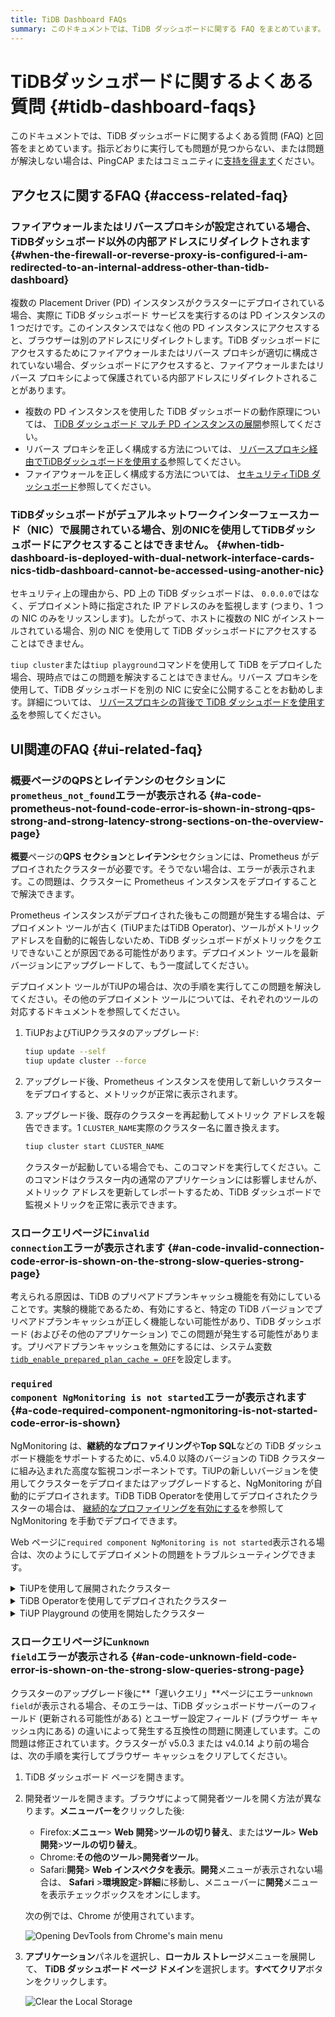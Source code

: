 ```yaml
---
title: TiDB Dashboard FAQs
summary: このドキュメントでは、TiDB ダッシュボードに関する FAQ をまとめています。アクセス関連、UI 関連、およびデプロイメントに関する問題を取り上げ、それぞれの問題の解決策を示します。さらにサポートが必要な場合は、PingCAP またはコミュニティからサポートを受けることができます。
---
```


# TiDBダッシュボードに関するよくある質問 {#tidb-dashboard-faqs}

このドキュメントでは、TiDB ダッシュボードに関するよくある質問 (FAQ) と回答をまとめています。指示どおりに実行しても問題が見つからない、または問題が解決しない場合は、PingCAP またはコミュニティに[支持を得ます](/support.md)ください。

## アクセスに関するFAQ {#access-related-faq}

### ファイアウォールまたはリバースプロキシが設定されている場合、TiDBダッシュボード以外の内部アドレスにリダイレクトされます {#when-the-firewall-or-reverse-proxy-is-configured-i-am-redirected-to-an-internal-address-other-than-tidb-dashboard}

複数の Placement Driver (PD) インスタンスがクラスターにデプロイされている場合、実際に TiDB ダッシュボード サービスを実行するのは PD インスタンスの 1 つだけです。このインスタンスではなく他の PD インスタンスにアクセスすると、ブラウザーは別のアドレスにリダイレクトします。TiDB ダッシュボードにアクセスするためにファイアウォールまたはリバース プロキシが適切に構成されていない場合、ダッシュボードにアクセスすると、ファイアウォールまたはリバース プロキシによって保護されている内部アドレスにリダイレクトされることがあります。

-   複数の PD インスタンスを使用した TiDB ダッシュボードの動作原理については、 [TiDB ダッシュボード マルチ PD インスタンスの展開](/dashboard/dashboard-ops-deploy.md)参照してください。
-   リバース プロキシを正しく構成する方法については、 [リバースプロキシ経由でTiDBダッシュボードを使用する](/dashboard/dashboard-ops-reverse-proxy.md)参照してください。
-   ファイアウォールを正しく構成する方法については、 [セキュリティTiDB ダッシュボード](/dashboard/dashboard-ops-security.md)参照してください。

### TiDBダッシュボードがデュアルネットワークインターフェースカード（NIC）で展開されている場合、別のNICを使用してTiDBダッシュボードにアクセスすることはできません。 {#when-tidb-dashboard-is-deployed-with-dual-network-interface-cards-nics-tidb-dashboard-cannot-be-accessed-using-another-nic}

セキュリティ上の理由から、PD 上の TiDB ダッシュボードは、 `0.0.0.0`ではなく、デプロイメント時に指定された IP アドレスのみを監視します (つまり、1 つの NIC のみをリッスンします)。したがって、ホストに複数の NIC がインストールされている場合、別の NIC を使用して TiDB ダッシュボードにアクセスすることはできません。

`tiup cluster`または`tiup playground`コマンドを使用して TiDB をデプロイした場合、現時点ではこの問題を解決することはできません。リバース プロキシを使用して、TiDB ダッシュボードを別の NIC に安全に公開することをお勧めします。詳細については、 [リバースプロキシの背後で TiDB ダッシュボードを使用する](/dashboard/dashboard-ops-reverse-proxy.md)を参照してください。

## UI関連のFAQ {#ui-related-faq}

### 概要ページの<strong>QPS</strong>と<strong>レイテンシの</strong>セクションに<code>prometheus_not_found</code>エラーが表示される {#a-code-prometheus-not-found-code-error-is-shown-in-strong-qps-strong-and-strong-latency-strong-sections-on-the-overview-page}

**概要**ページの**QPS セクション**と**レイテンシ**セクションには、Prometheus がデプロイされたクラスターが必要です。そうでない場合は、エラーが表示されます。この問題は、クラスターに Prometheus インスタンスをデプロイすることで解決できます。

Prometheus インスタンスがデプロイされた後もこの問題が発生する場合は、デプロイメント ツールが古く (TiUPまたはTiDB Operator)、ツールがメトリック アドレスを自動的に報告しないため、TiDB ダッシュボードがメトリックをクエリできないことが原因である可能性があります。デプロイメント ツールを最新バージョンにアップグレードして、もう一度試してください。

デプロイメント ツールがTiUPの場合は、次の手順を実行してこの問題を解決してください。その他のデプロイメント ツールについては、それぞれのツールの対応するドキュメントを参照してください。

1.  TiUPおよびTiUPクラスタのアップグレード:

    ```bash
    tiup update --self
    tiup update cluster --force
    ```

2.  アップグレード後、Prometheus インスタンスを使用して新しいクラスターをデプロイすると、メトリックが正常に表示されます。

3.  アップグレード後、既存のクラスターを再起動してメトリック アドレスを報告できます。1 `CLUSTER_NAME`実際のクラスター名に置き換えます。

    ```bash
    tiup cluster start CLUSTER_NAME
    ```

    クラスターが起動している場合でも、このコマンドを実行してください。このコマンドはクラスター内の通常のアプリケーションには影響しませんが、メトリック アドレスを更新してレポートするため、TiDB ダッシュボードで監視メトリックを正常に表示できます。

### <strong>スロークエリ</strong>ページに<code>invalid connection</code>エラーが表示されます {#an-code-invalid-connection-code-error-is-shown-on-the-strong-slow-queries-strong-page}

考えられる原因は、TiDB のプリペアドプランキャッシュ機能を有効にしていることです。実験的機能であるため、有効にすると、特定の TiDB バージョンでプリペアドプランキャッシュが正しく機能しない可能性があり、TiDB ダッシュボード (およびその他のアプリケーション) でこの問題が発生する可能性があります。プリペアドプランキャッシュを無効にするには、システム変数[`tidb_enable_prepared_plan_cache = OFF`](/system-variables.md#tidb_enable_prepared_plan_cache-new-in-v610)を設定します。

### <code>required component NgMonitoring is not started</code>エラーが表示されます {#a-code-required-component-ngmonitoring-is-not-started-code-error-is-shown}

NgMonitoring は、**継続的なプロファイリング**や**Top SQL**などの TiDB ダッシュボード機能をサポートするために、v5.4.0 以降のバージョンの TiDB クラスターに組み込まれた高度な監視コンポーネントです。TiUPの新しいバージョンを使用してクラスターをデプロイまたはアップグレードすると、NgMonitoring が自動的にデプロイされます。TiDB TiDB Operatorを使用してデプロイされたクラスターの場合は、 [継続的なプロファイリングを有効にする](https://docs.pingcap.com/tidb-in-kubernetes/dev/access-dashboard/#enable-continuous-profiling)を参照して NgMonitoring を手動でデプロイできます。

Web ページに`required component NgMonitoring is not started`表示される場合は、次のようにしてデプロイメントの問題をトラブルシューティングできます。

<details><summary>TiUPを使用して展開されたクラスター</summary>

ステップ1. バージョンを確認する

1.  TiUPクラスターのバージョンを確認します。NgMonitoring は、 TiUPが v1.9.0 以降の場合にのみデプロイされます。

    ```shell
    tiup cluster --version
    ```

    コマンド出力にはTiUP のバージョンが表示されます。例:

        tiup version 1.9.0 tiup
        Go Version: go1.17.2
        Git Ref: v1.9.0

2.  TiUPクラスターのバージョンが v1.9.0 より前の場合は、 TiUPとTiUPクラスターを最新バージョンにアップグレードします。

    ```shell
    tiup update --all
    ```

ステップ 2. TiUPを使用して、コントロール マシンに ng_port 構成項目を追加します。次に、Prometheus をリロードします。

1.  クラスター構成ファイルを編集モードで開きます。

    ```shell
    tiup cluster edit-config ${cluster-name}
    ```

2.  `monitoring_servers`の下に`ng_port:12020`パラメータを追加します。

        monitoring_servers:
        - host: 172.16.6.6
          ng_port: 12020

3.  Prometheus をリロードします:

    ```shell
    tiup cluster reload ${cluster-name} --role prometheus
    ```

上記の手順を実行した後もエラー メッセージが表示される場合は、PingCAP またはコミュニティから[支持を得ます](/support.md)問い合わせてください。

</details>

<details><summary>TiDB Operatorを使用してデプロイされたクラスター</summary>

TiDB Operatorドキュメントのセクション[継続的なプロファイリングを有効にする](https://docs.pingcap.com/tidb-in-kubernetes/dev/access-dashboard/#enable-continuous-profiling)の手順に従って、NgMonitoringコンポーネントをデプロイ。

</details>

<details><summary>TiUP Playground の使用を開始したクラスター</summary>

クラスターを起動すると、 TiUP Playground (&gt;= v1.8.0) は NgMonitoringコンポーネントを自動的に起動します。TiUP Playgroundを最新バージョンに更新するには、次のコマンドを実行します。

```shell
tiup update --self
tiup update playground
```

</details>

### <strong>スロークエリ</strong>ページに<code>unknown field</code>エラーが表示される {#an-code-unknown-field-code-error-is-shown-on-the-strong-slow-queries-strong-page}

クラスターのアップグレード後に**「遅いクエリ」**ページにエラー`unknown field`が表示される場合、そのエラーは、TiDB ダッシュボードサーバーのフィールド (更新される可能性がある) とユーザー設定フィールド (ブラウザー キャッシュ内にある) の違いによって発生する互換性の問題に関連しています。この問題は修正されています。クラスターが v5.0.3 または v4.0.14 より前の場合は、次の手順を実行してブラウザー キャッシュをクリアしてください。

1.  TiDB ダッシュボード ページを開きます。

2.  開発者ツールを開きます。ブラウザによって開発者ツールを開く方法が異なります。**メニューバーを**クリックした後:

    -   Firefox:**メニュー**&gt; **Web 開発**&gt;**ツールの切り替え**、または**ツール**&gt; **Web 開発**&gt;**ツールの切り替え**。
    -   Chrome:**その他のツール**&gt;**開発者ツール**。
    -   Safari:**開発**&gt; **Web インスペクタを表示**。**開発**メニューが表示されない場合は、 **Safari** &gt;**環境設定**&gt;**詳細**に移動し、メニューバーに**開発**メニューを表示チェックボックスをオンにします。

    次の例では、Chrome が使用されています。

    ![Opening DevTools from Chrome's main menu](https://download.pingcap.com/images/docs/dashboard/dashboard-faq-devtools.png)

3.  **アプリケーション**パネルを選択し、**ローカル ストレージ**メニューを展開して、 **TiDB ダッシュボード ページ ドメイン**を選択します。**すべてクリア**ボタンをクリックします。

    ![Clear the Local Storage](https://download.pingcap.com/images/docs/dashboard/dashboard-faq-devtools-application.png)

